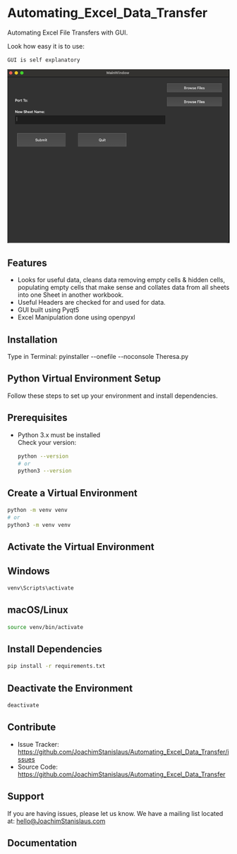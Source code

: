 # Automating_Excel_Data_Transfer
Automating Excel File Transfers with GUI.

Look how easy it is to use:

    GUI is self explanatory

![example](example/UI_Example.png)


Features
--------

- Looks for useful data, cleans data removing empty cells & hidden cells, populating empty cells that make sense and collates data from all sheets into one Sheet in another workbook.
- Useful Headers are checked for and used for data.
- GUI built using Pyqt5
- Excel Manipulation done using openpyxl

Installation
------------

Type in Terminal: 
pyinstaller --onefile --noconsole Theresa.py

Python Virtual Environment Setup
------------

Follow these steps to set up your environment and install dependencies.

Prerequisites
------------


- Python 3.x must be installed  
  Check your version:
  ```sh
  python --version
  # or
  python3 --version
  ```

Create a Virtual Environment
------------

```sh
python -m venv venv
# or
python3 -m venv venv
```

Activate the Virtual Environment
------------

Windows
------------

```sh
venv\Scripts\activate
```

macOS/Linux
------------

```sh
source venv/bin/activate
```

Install Dependencies
------------

```sh
pip install -r requirements.txt
```

Deactivate the Environment
------------

```sh
deactivate
```

Contribute
----------

- Issue Tracker: https://github.com/JoachimStanislaus/Automating_Excel_Data_Transfer/issues
- Source Code: https://github.com/JoachimStanislaus/Automating_Excel_Data_Transfer

Support
-------

If you are having issues, please let us know.
We have a mailing list located at: hello@JoachimStanislaus.com

Documentation
-------
